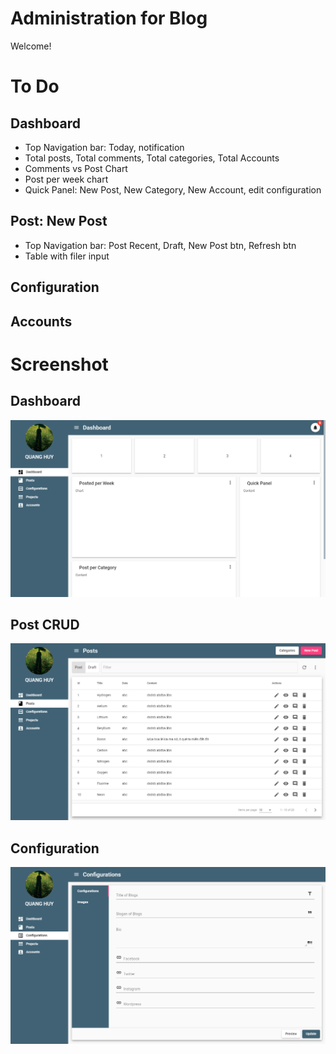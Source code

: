 # Administration for Blog
Welcome!

# To Do
## Dashboard
- Top Navigation bar: Today, notification
- Total posts, Total comments, Total categories, Total Accounts
- Comments vs Post Chart
- Post per week chart
- Quick Panel: New Post, New Category, New Account, edit configuration
  
## Post: New Post
- Top Navigation bar: Post Recent, Draft, New Post btn, Refresh btn
- Table with filer input

## Configuration
## Accounts

# Screenshot
## Dashboard
![Dashboard](screenshots/dashboard.png)

## Post CRUD
![Post CRUD](screenshots/postcrud.png)

## Configuration
![Post CRUD](screenshots/conf.png)
